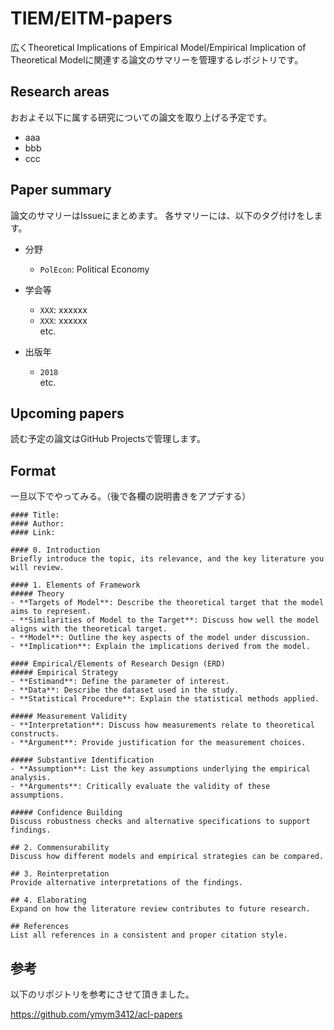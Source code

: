 # TIEM/EITM-papers
広くTheoretical Implications of Empirical Model/Empirical Implication of Theoretical Modelに関連する論文のサマリーを管理するレポジトリです。

## Research areas
おおよそ以下に属する研究についての論文を取り上げる予定です。

- aaa
- bbb
- ccc

## Paper summary
論文のサマリーはIssueにまとめます。
各サマリーには、以下のタグ付けをします。

- 分野
  - `PolEcon`: Political Economy

- 学会等
  - `XXX`: xxxxxx 
  - `XXX`: xxxxxx <br>
  etc.
  
- 出版年
  - `2018` <br>
  etc.


## Upcoming papers
読む予定の論文はGitHub Projectsで管理します。

## Format
一旦以下でやってみる。（後で各欄の説明書きをアプデする）

```
#### Title:
#### Author:
#### Link:

#### 0. Introduction
Briefly introduce the topic, its relevance, and the key literature you will review.

#### 1. Elements of Framework
##### Theory
- **Targets of Model**: Describe the theoretical target that the model aims to represent.
- **Similarities of Model to the Target**: Discuss how well the model aligns with the theoretical target.
- **Model**: Outline the key aspects of the model under discussion.
- **Implication**: Explain the implications derived from the model.

#### Empirical/Elements of Research Design (ERD)
##### Empirical Strategy
- **Estimand**: Define the parameter of interest.
- **Data**: Describe the dataset used in the study.
- **Statistical Procedure**: Explain the statistical methods applied.

##### Measurement Validity
- **Interpretation**: Discuss how measurements relate to theoretical constructs.
- **Argument**: Provide justification for the measurement choices.

##### Substantive Identification
- **Assumption**: List the key assumptions underlying the empirical analysis.
- **Arguments**: Critically evaluate the validity of these assumptions.

##### Confidence Building
Discuss robustness checks and alternative specifications to support findings.

## 2. Commensurability
Discuss how different models and empirical strategies can be compared.

## 3. Reinterpretation
Provide alternative interpretations of the findings.

## 4. Elaborating
Expand on how the literature review contributes to future research.

## References
List all references in a consistent and proper citation style.
```

## 参考
以下のリポジトリを参考にさせて頂きました。

https://github.com/ymym3412/acl-papers